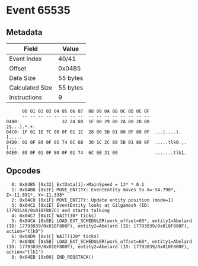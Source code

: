 # Event 65535

## Metadata

| Field           | Value    |
|-----------------|----------|
| Event Index     | 40/41    |
| Offset          | 0x04B5   |
| Data Size       | 55 bytes |
| Calculated Size | 55 bytes |
| Instructions    | 9        |

```
      00 01 02 03 04 05 06 07  08 09 0A 0B 0C 0D 0E 0F
      -- -- -- -- -- -- -- --  -- -- -- -- -- -- -- --
04B0:                32 24 80  1F 00 29 80 2A 80 2B 80       2$...).*.+.
04C0: 1F 01 1E 7C 80 0F 01 1C  28 80 5B 01 80 0F 80 0F  ...|....(.[.....
04D0: 01 0F 80 0F 01 74 6C 6B  30 1C 2C 80 5B 01 80 0F  .....tlk0.,.[...
04E0: 80 0F 01 0F 80 0F 01 74  6C 6B 31 00              .......tlk1.    
```

## Opcodes

```
  0: 0x04B5 [0x32] ExtData[1]->MainSpeed = 13* * 0.1
  1: 0x04B8 [0x1F] MOVE_ENTITY: EventEntity moves to X=-54.798*, Z=-11.891*, Y=-11.338*
  2: 0x04C0 [0x1F] MOVE_ENTITY: Update entity position (mode=1)
  3: 0x04C2 [0x1E] EventEntity looks at Gilgamesh (ID: 17793148/0x010F807C) and starts talking
  4: 0x04C7 [0x1C] WAIT(30* ticks)
  5: 0x04CA [0x5B] LOAD_EXT_SCHEDULER(work_offset=60*, entity1=Abelard (ID: 17793039/0x010F800F), entity2=Abelard (ID: 17793039/0x010F800F), action="tlk0")
  6: 0x04D9 [0x1C] WAIT(120* ticks)
  7: 0x04DC [0x5B] LOAD_EXT_SCHEDULER(work_offset=60*, entity1=Abelard (ID: 17793039/0x010F800F), entity2=Abelard (ID: 17793039/0x010F800F), action="tlk1")
  8: 0x04EB [0x00] END_REQSTACK()
```
